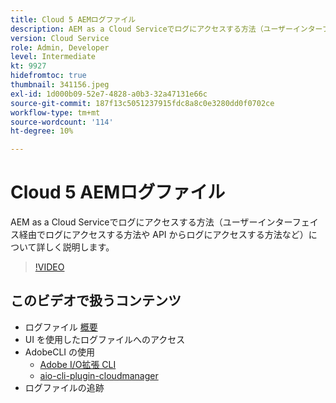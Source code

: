 ```yaml
---
title: Cloud 5 AEMログファイル
description: AEM as a Cloud Serviceでログにアクセスする方法（ユーザーインターフェイス経由でログにアクセスする方法や API からログにアクセスする方法など）について詳しく説明します。
version: Cloud Service
role: Admin, Developer
level: Intermediate
kt: 9927
hidefromtoc: true
thumbnail: 341156.jpeg
exl-id: 1d000b09-52e7-4828-a0b3-32a47131e66c
source-git-commit: 187f13c5051237915fdc8a8c0e3280dd0f0702ce
workflow-type: tm+mt
source-wordcount: '114'
ht-degree: 10%

---
```


# Cloud 5 AEMログファイル

AEM as a Cloud Serviceでログにアクセスする方法（ユーザーインターフェイス経由でログにアクセスする方法や API からログにアクセスする方法など）について詳しく説明します。

>[!VIDEO](https://video.tv.adobe.com/v/341156/?quality=12&learn=on)

## このビデオで扱うコンテンツ

+ ログファイル [概要](https://experienceleague.adobe.com/docs/experience-manager-learn/cloud-service/debugging/debugging-aem-as-a-cloud-service/logs.html)
+ UI を使用したログファイルへのアクセス
+ AdobeCLI の使用
   + [Adobe I/O拡張 CLI](https://github.com/adobe/aio-cli)
   + [aio-cli-plugin-cloudmanager](https://github.com/adobe/aio-cli-plugin-cloudmanager/blob/main/README.md)
+ ログファイルの追跡